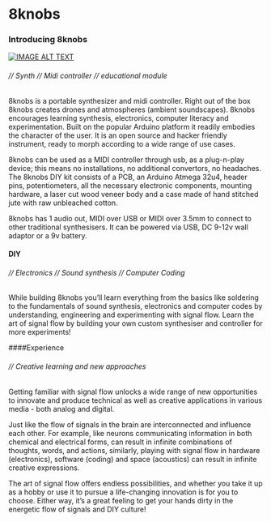 # 8knobs
### Introducing 8knobs
[![IMAGE ALT TEXT](https://img.youtube.com/vi/3tVFqUqmMqI/0.jpg)](https://www.youtube.com/watch?v=3tVFqUqmMqI "8knobs")

###### // Synth // Midi controller // educational module 

8knobs is a portable synthesizer and  midi controller. Right out of the box  8knobs creates drones and atmospheres (ambient soundscapes). 8knobs encourages learning  synthesis, electronics, computer literacy and experimentation. Built on the popular Arduino platform it readily embodies the character of the user. It is an open source and hacker friendly instrument, ready to morph according to a wide range of use cases.

8knobs can be used as a MIDI controller through usb, as a plug-n-play device; this means no installations, no additional convertors, no headaches. The 8knobs DIY  kit consists of a PCB, an Arduino Atmega 32u4, header pins, potentiometers, all the necessary electronic components, mounting hardware, a laser cut wood veneer body and a case made of hand stitched jute with raw unbleached cotton. 

8knobs has 1 audio out, MIDI over USB or MIDI over 3.5mm to connect to other traditional synthesisers. It can be powered via USB, DC 9-12v wall adaptor or a 9v battery.

#### DIY 

###### // Electronics // Sound synthesis // Computer Coding

While building 8knobs you’ll learn everything from the basics like soldering to the fundamentals of sound synthesis, electronics and computer codes by understanding, engineering and experimenting with signal flow. Learn the art of signal flow by building your own custom synthesiser and controller for more experiments!

####Experience 

###### // Creative learning and new approaches

Getting familiar with signal flow unlocks a wide range of new opportunities to innovate and produce technical as well as creative applications in various media - both analog and digital.

Just like the flow of signals in the brain are interconnected and influence each other. For example, like neurons communicating information in both chemical and electrical forms, can result in infinite combinations of  thoughts, words, and actions, similarly, playing with signal flow in hardware (electronics), software (coding) and space (acoustics) can result in infinite creative expressions.  

The art of signal flow offers endless possibilities, and whether you take it up as a hobby or use it to pursue a life-changing innovation is for you to choose. Either way, it’s a great feeling to get your hands dirty in the energetic flow of signals and DIY culture!
